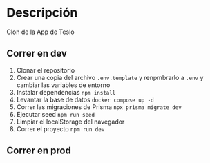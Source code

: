 # Descripción
Clon de la App de Teslo

## Correr en dev

1. Clonar el repositorio
2. Crear una copia del archivo ```.env.template``` y renpmbrarlo a ```.env``` y cambiar las variables de entorno
3. Instalar dependencias ```npm install```
4. Levantar la base de datos ```docker compose up -d```
5. Correr las migraciones de Prisma ```npx prisma migrate dev```
6. Ejecutar seed ```npm run seed```
7. Limpiar el localStorage del navegador
8. Correr el proyecto ```npm run dev```


## Correr en prod
